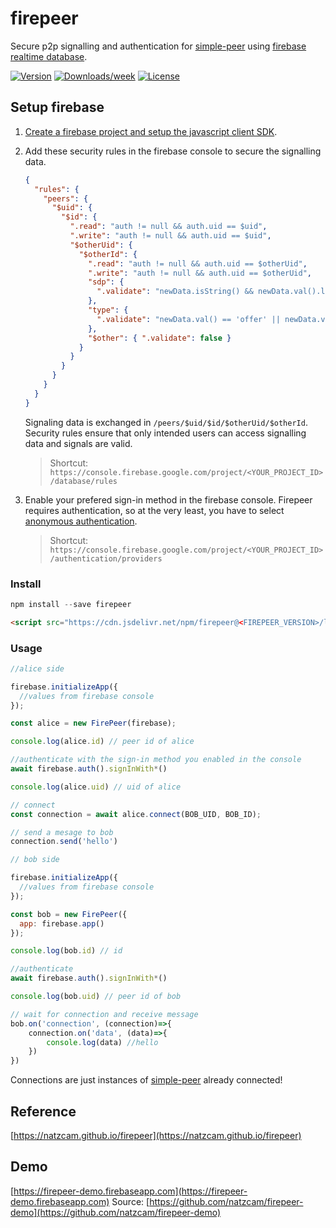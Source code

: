 # firepeer

Secure p2p signalling and authentication for [simple-peer](https://github.com/feross/simple-peer) using [firebase realtime database](https://firebase.google.com/docs/database/).

[![Version](https://img.shields.io/npm/v/firepeer.svg)](https://npmjs.org/package/firepeer)
[![Downloads/week](https://img.shields.io/npm/dw/firepeer.svg)](https://npmjs.org/package/firepeer)
[![License](https://img.shields.io/npm/l/firepeer.svg)](https://github.com/natzcam/firepeer/blob/master/package.json)

## Setup firebase

1. [Create a firebase project and setup the javascript client SDK](https://firebase.google.com/docs/database/web/start).

2. Add these security rules in the firebase console to secure the signalling data.

    ```json
    {
      "rules": {
        "peers": {
          "$uid": {
            "$id": {
              ".read": "auth != null && auth.uid == $uid",
              ".write": "auth != null && auth.uid == $uid",
              "$otherUid": {
                "$otherId": {
                  ".read": "auth != null && auth.uid == $otherUid",
                  ".write": "auth != null && auth.uid == $otherUid",
                  "sdp": {
                    ".validate": "newData.isString() && newData.val().length < 4000"
                  },
                  "type": {
                    ".validate": "newData.val() == 'offer' || newData.val() == 'answer' || newData.val() == 'error'"
                  },
                  "$other": { ".validate": false }
                }
              }
            }
          }
        }
      }
    }
    ```

    Signaling data is exchanged in `/peers/$uid/$id/$otherUid/$otherId`. Security rules ensure that only intended users can access signalling data and signals are valid.

    > Shortcut: `https://console.firebase.google.com/project/<YOUR_PROJECT_ID>/database/rules`


3. Enable your prefered sign-in method in the firebase console. Firepeer requires authentication, so at the very least, you have to select [anonymous authentication](https://firebase.google.com/docs/auth/web/anonymous-auth).

    > Shortcut: `https://console.firebase.google.com/project/<YOUR_PROJECT_ID>/authentication/providers`

### Install
```js
npm install --save firepeer
```
```html
<script src="https://cdn.jsdelivr.net/npm/firepeer@<FIREPEER_VERSION>/lib/firepeer.min.js"></script>
```

### Usage

```javascript
//alice side

firebase.initializeApp({
  //values from firebase console
});

const alice = new FirePeer(firebase);

console.log(alice.id) // peer id of alice

//authenticate with the sign-in method you enabled in the console
await firebase.auth().signInWith*()

console.log(alice.uid) // uid of alice

// connect
const connection = await alice.connect(BOB_UID, BOB_ID);

// send a mesage to bob
connection.send('hello')
```

```javascript
// bob side

firebase.initializeApp({
  //values from firebase console
});

const bob = new FirePeer({
  app: firebase.app()
});

console.log(bob.id) // id

//authenticate
await firebase.auth().signInWith*()

console.log(bob.uid) // peer id of bob

// wait for connection and receive message
bob.on('connection', (connection)=>{
    connection.on('data', (data)=>{
        console.log(data) //hello
    })
})
```

Connections are just instances of [simple-peer](https://github.com/feross/simple-peer#api) already connected!

## Reference
[https://natzcam.github.io/firepeer](https://natzcam.github.io/firepeer)

## Demo
[https://firepeer-demo.firebaseapp.com](https://firepeer-demo.firebaseapp.com)
Source:
[https://github.com/natzcam/firepeer-demo](https://github.com/natzcam/firepeer-demo)
